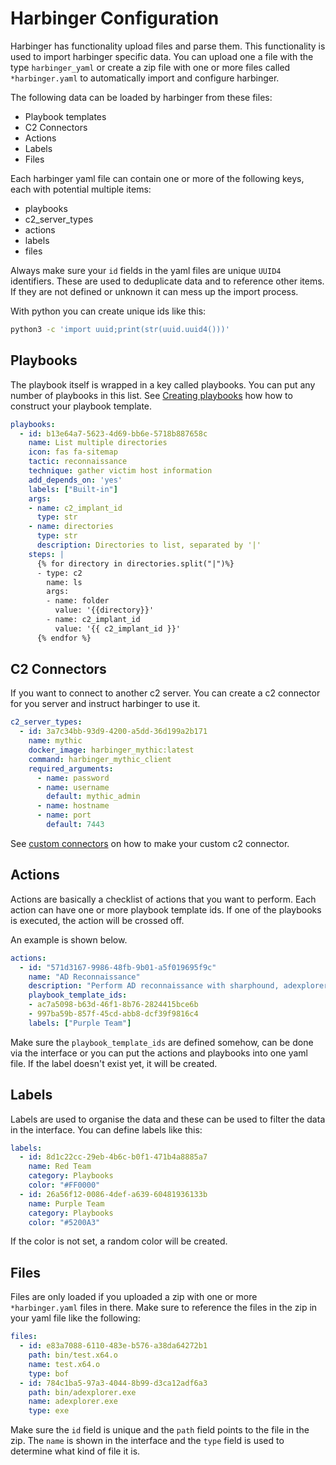 # Harbinger Configuration

Harbinger has functionality upload files and parse them. This functionality is used to import harbinger specific data. You can upload one a file with the type `harbinger_yaml` or create a zip file with one or more files called `*harbinger.yaml` to automatically import and configure harbinger.

The following data can be loaded by harbinger from these files:

* Playbook templates
* C2 Connectors
* Actions
* Labels
* Files

Each harbinger yaml file can contain one or more of the following keys, each with potential multiple items:

* playbooks
* c2_server_types
* actions
* labels
* files

Always make sure your `id` fields in the yaml files are unique `UUID4` identifiers. These are used to deduplicate data and to reference other items. If they are not defined or unknown it can mess up the import process.

With python you can create unique ids like this:

```bash
python3 -c 'import uuid;print(str(uuid.uuid4()))'
```


## Playbooks

The playbook itself is wrapped in a key called playbooks. You can put any number of playbooks in this list.
See [Creating playbooks](creating_playbooks.md) how how to construct your playbook template.

```yaml
playbooks:
  - id: b13e64a7-5623-4d69-bb6e-5718b887658c
    name: List multiple directories
    icon: fas fa-sitemap
    tactic: reconnaissance
    technique: gather victim host information
    add_depends_on: 'yes'
    labels: ["Built-in"]
    args:
    - name: c2_implant_id
      type: str
    - name: directories
      type: str
      description: Directories to list, separated by '|'
    steps: |
      {% for directory in directories.split("|")%}
      - type: c2
        name: ls
        args:
        - name: folder
          value: '{{directory}}'
        - name: c2_implant_id
          value: '{{ c2_implant_id }}'
      {% endfor %}
```


## C2 Connectors

If you want to connect to another c2 server. You can create a c2 connector for you server and instruct harbinger to use it.


```yaml
c2_server_types:
  - id: 3a7c34bb-93d9-4200-a5dd-36d199a2b171
    name: mythic
    docker_image: harbinger_mythic:latest
    command: harbinger_mythic_client
    required_arguments:
      - name: password
      - name: username
        default: mythic_admin
      - name: hostname
      - name: port
        default: 7443
```

See [custom connectors](custom_connectors.md) on how to make your custom c2 connector.


## Actions

Actions are basically a checklist of actions that you want to perform. Each action can have one or more playbook template ids. If one of the playbooks is executed, the action will be crossed off.

An example is shown below.

```yaml
actions:
  - id: "571d3167-9986-48fb-9b01-a5f019695f9c"
    name: "AD Reconnaissance"
    description: "Perform AD reconnaissance with sharphound, adexplorer or others."
    playbook_template_ids:
    - ac7a5098-b63d-46f1-8b76-2824415bce6b
    - 997ba59b-857f-45cd-abb8-dcf39f9816c4
    labels: ["Purple Team"]
```

Make sure the `playbook_template_ids` are defined somehow, can be done via the interface or you can put the actions and playbooks into one yaml file. If the label doesn't exist yet, it will be created.

## Labels

Labels are used to organise the data and these can be used to filter the data in the interface. You can define labels like this:


```yaml
labels:
  - id: 8d1c22cc-29eb-4b6c-b0f1-471b4a8885a7
    name: Red Team
    category: Playbooks
    color: "#FF0000"
  - id: 26a56f12-0086-4def-a639-60481936133b
    name: Purple Team
    category: Playbooks
    color: "#5200A3"
```

If the color is not set, a random color will be created.


## Files

Files are only loaded if you uploaded a zip with one or more `*harbinger.yaml` files in there. Make sure to reference the files in the zip in your yaml file like the following:

```yaml
files:
  - id: e83a7088-6110-483e-b576-a38da64272b1
    path: bin/test.x64.o
    name: test.x64.o
    type: bof
  - id: 784c1ba5-97a3-4044-8b99-d3ca12adf6a3
    path: bin/adexplorer.exe
    name: adexplorer.exe
    type: exe
```

Make sure the `id` field is unique and the `path` field points to the file in the zip. The `name` is shown in the interface and the `type` field is used to determine what kind of file it is.

